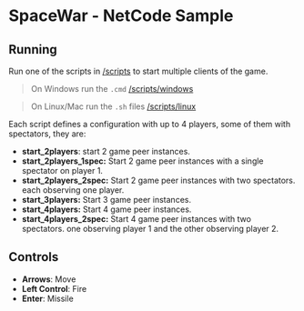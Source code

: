 ﻿# SpaceWar - NetCode Sample

## Running

Run one of the scripts in [/scripts](/samples/SpaceWar/scripts) to start multiple clients of the game. 

> On Windows run the `.cmd` [/scripts/windows](/samples/SpaceWar/scripts/windows)

> On Linux/Mac run the `.sh` files [/scripts/linux](/samples/SpaceWar/scripts/linux)

Each script defines a configuration with up to 4 players, some of them with spectators, they are:

- **start_2players**: start 2 game peer instances.
- **start_2players_1spec:** Start 2 game peer instances with a single spectator on player 1.
- **start_2players_2spec:** Start 2 game peer instances with two spectators. each observing one player.
- **start_3players:** Start 3 game peer instances.
- **start_4players:** Start 4 game peer instances.
- **start_4players_2spec:** Start 4 game peer instances with two spectators. one observing player 1 and the other
  observing player 2.

## Controls

- **Arrows**: Move
- **Left Control**: Fire
- **Enter**: Missile
